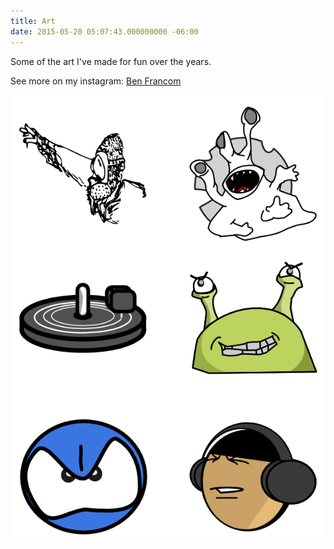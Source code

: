```yaml
---
title: Art
date: 2015-05-20 05:07:43.000000000 -06:00
---
```

Some of the art I've made for fun over the years.

See more on my instagram: [Ben Francom](https://www.instagram.com/ben_francom/)

![](/content/images/2015/10/Portfolio.png)
